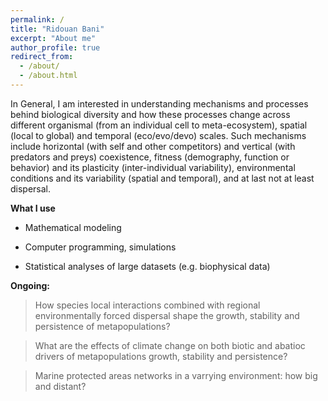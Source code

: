 ```yaml
---
permalink: /
title: "Ridouan Bani"
excerpt: "About me"
author_profile: true
redirect_from:
  - /about/
  - /about.html
---
```


In General, I am  interested in understanding mechanisms and processes behind biological diversity and how these processes change across different organismal (from an individual cell to meta-ecosystem), spatial (local to global) and temporal (eco/evo/devo) scales. Such mechanisms include horizontal (with self and other competitors) and vertical (with predators and preys) coexistence, fitness (demography, function or behavior) and its plasticity (inter-individual variability),  environmental conditions and its variability (spatial and temporal), and at last not at least dispersal.


**What I use**

* Mathematical modeling 

* Computer programming, simulations

* Statistical analyses of large datasets (e.g. biophysical data)


**Ongoing:**
> How  species local interactions combined with regional environmentally forced dispersal shape the growth, stability and persistence of metapopulations?

> What are the effects of climate change on both biotic and abatioc drivers of metapopulations growth, stability and persistence?

> Marine protected areas networks in a varrying environment: how big and distant?


